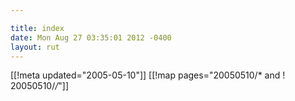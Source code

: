 ```yaml
---

title: index
date: Mon Aug 27 03:35:01 2012 -0400
layout: rut
---
```


[[!meta updated="2005-05-10"]]
[[!map pages="20050510/* and ! 20050510/*/*"]]
